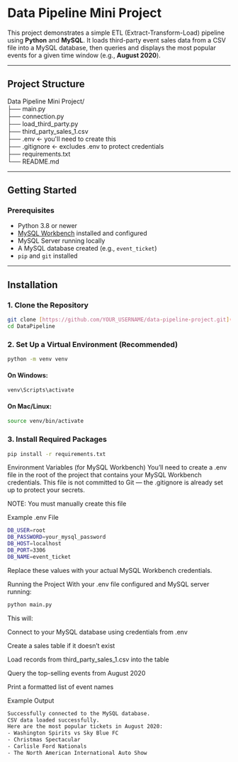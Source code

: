 #  Data Pipeline Mini Project

This project demonstrates a simple ETL (Extract-Transform-Load) pipeline using **Python** and **MySQL**. It loads third-party event sales data from a CSV file into a MySQL database, then queries and displays the most popular events for a given time window (e.g., **August 2020**).

---

##  Project Structure

Data Pipeline Mini Project/  
├── main.py  
├── connection.py  
├── load_third_party.py  
├── third_party_sales_1.csv  
├── .env ← you'll need to create this  
├── .gitignore ← excludes .env to protect credentials  
├── requirements.txt  
└── README.md  

---

##  Getting Started

###  Prerequisites

- Python 3.8 or newer
- [MySQL Workbench](https://dev.mysql.com/downloads/workbench/) installed and configured
- MySQL Server running locally
- A MySQL database created (e.g., `event_ticket`)
- `pip` and `git` installed

---

##  Installation

### 1. Clone the Repository

```bash
git clone [https://github.com/YOUR_USERNAME/data-pipeline-project.git](https://github.com/matthew-bevis/DataPipeline)
cd DataPipeline
```
### 2. Set Up a Virtual Environment (Recommended)
```bash
python -m venv venv
```
#### On Windows:
```bash
venv\Scripts\activate
```
#### On Mac/Linux:
```bash
source venv/bin/activate
```
### 3. Install Required Packages
```bash
pip install -r requirements.txt
```
Environment Variables (for MySQL Workbench)
You’ll need to create a .env file in the root of the project that contains your MySQL Workbench credentials. This file is not committed to Git — the .gitignore is already set up to protect your secrets.

NOTE: You must manually create this file

Example .env File
```bash
DB_USER=root
DB_PASSWORD=your_mysql_password
DB_HOST=localhost
DB_PORT=3306
DB_NAME=event_ticket
```
Replace these values with your actual MySQL Workbench credentials.

Running the Project
With your .env file configured and MySQL server running:

```bash
python main.py
```
This will:

Connect to your MySQL database using credentials from .env

Create a sales table if it doesn’t exist

Load records from third_party_sales_1.csv into the table

Query the top-selling events from August 2020

Print a formatted list of event names

Example Output
```bash
Successfully connected to the MySQL database.
CSV data loaded successfully.
Here are the most popular tickets in August 2020:
- Washington Spirits vs Sky Blue FC
- Christmas Spectacular
- Carlisle Ford Nationals
- The North American International Auto Show
```
